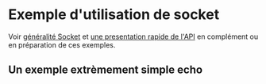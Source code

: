 # Exemple d'utilisation de socket

Voir [généralité Socket](../) et [une presentation rapide de l'API](../API/) en complément ou en préparation de ces exemples.

## Un exemple extrèmement simple echo


